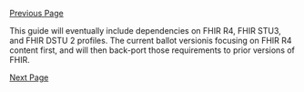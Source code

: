[Previous Page](Introduction.html)

This guide will eventually include dependencies on FHIR R4, FHIR STU3, and FHIR DSTU 2 profiles. The current ballot versionis focusing on FHIR R4 content first, and will then back-port those requirements to prior versions of FHIR.  

[Next Page](FHIR_R4_Dependencies.html)